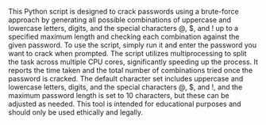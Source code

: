 This Python script is designed to crack passwords using a brute-force approach by generating all possible combinations of uppercase and lowercase letters, digits, and the special characters @, $, and ! up to a specified maximum length and checking each combination against the given password. To use the script, simply run it and enter the password you want to crack when prompted. The script utilizes multiprocessing to split the task across multiple CPU cores, significantly speeding up the process. It reports the time taken and the total number of combinations tried once the password is cracked. The default character set includes uppercase and lowercase letters, digits, and the special characters @, $, and !, and the maximum password length is set to 10 characters, but these can be adjusted as needed. This tool is intended for educational purposes and should only be used ethically and legally.
